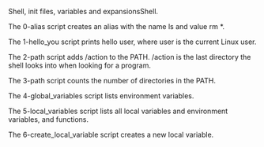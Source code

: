 Shell, init files, variables and expansionsShell.

The 0-alias script creates an alias with the name ls and value rm *.

The 1-hello_you script prints hello user, where user is the current Linux user.

The 2-path script adds /action to the PATH. /action is the last directory the shell looks into when looking for a program.

The 3-path script counts the number of directories in the PATH.

The 4-global_variables script lists environment variables.

The 5-local_variables script lists all local variables and environment variables, and functions.

The 6-create_local_variable script creates a new local variable.